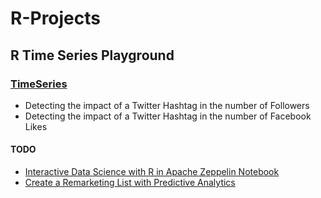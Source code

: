 # R-Projects


##  R Time Series Playground
### [TimeSeries](TimeSeries)

- Detecting the impact of a Twitter Hashtag in the number of Followers 
- Detecting the impact of a Twitter Hashtag in the number of Facebook Likes 

#### TODO

- [Interactive Data Science with R in Apache Zeppelin Notebook](http://blog.sparkiq-labs.com/2015/11/16/interactive-data-science-with-r-in-apache-zeppelin-notebook/)
- [Create a Remarketing List with Predictive Analytics](https://github.com/GoogleCloudPlatform/google-analytics-premium-bigquery-statistics)

